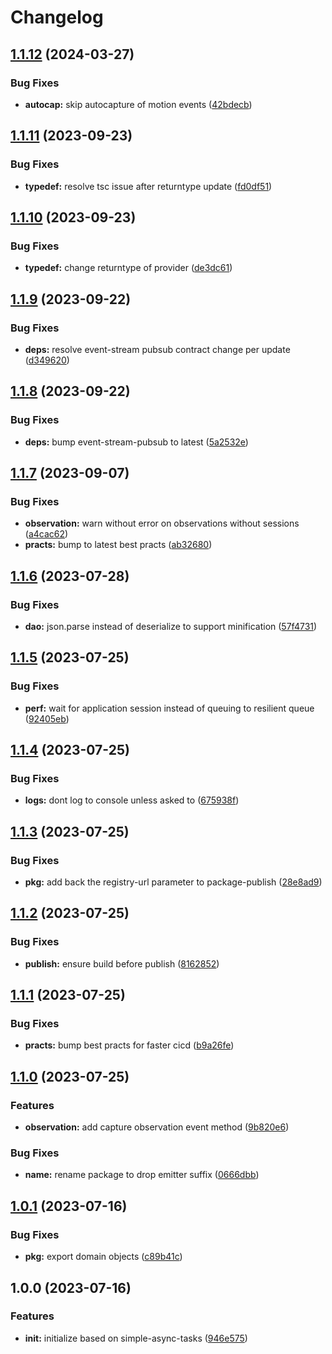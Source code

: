 # Changelog

## [1.1.12](https://github.com/mhetrics/app-usage-events-react/compare/v1.1.11...v1.1.12) (2024-03-27)


### Bug Fixes

* **autocap:** skip autocapture of motion events ([42bdecb](https://github.com/mhetrics/app-usage-events-react/commit/42bdecb29f044ec248b6666d9e624a004a3a028f))

## [1.1.11](https://github.com/mhetrics/app-usage-events-react/compare/v1.1.10...v1.1.11) (2023-09-23)


### Bug Fixes

* **typedef:** resolve tsc issue after returntype update ([fd0df51](https://github.com/mhetrics/app-usage-events-react/commit/fd0df5110352e4e96a0dd8d9a2fe827a3563467f))

## [1.1.10](https://github.com/mhetrics/app-usage-events-react/compare/v1.1.9...v1.1.10) (2023-09-23)


### Bug Fixes

* **typedef:** change returntype of provider ([de3dc61](https://github.com/mhetrics/app-usage-events-react/commit/de3dc61274083ab6e5a64b0818cf3d9ee1eec08b))

## [1.1.9](https://github.com/mhetrics/app-usage-events-react/compare/v1.1.8...v1.1.9) (2023-09-22)


### Bug Fixes

* **deps:** resolve event-stream pubsub contract change per update ([d349620](https://github.com/mhetrics/app-usage-events-react/commit/d349620edd493c6dc9e0bf1797f205fd50c52e9d))

## [1.1.8](https://github.com/mhetrics/app-usage-events-react/compare/v1.1.7...v1.1.8) (2023-09-22)


### Bug Fixes

* **deps:** bump event-stream-pubsub to latest ([5a2532e](https://github.com/mhetrics/app-usage-events-react/commit/5a2532eaf208f6e659490b469b48b4448c56eec5))

## [1.1.7](https://github.com/mhetrics/app-usage-events-react/compare/v1.1.6...v1.1.7) (2023-09-07)


### Bug Fixes

* **observation:** warn without error on observations without sessions ([a4cac62](https://github.com/mhetrics/app-usage-events-react/commit/a4cac62e9c41b24c4010f36a97446283acd74fa7))
* **practs:** bump to latest best practs ([ab32680](https://github.com/mhetrics/app-usage-events-react/commit/ab32680fa18d92a6e9f49e98ddbf4f3e51aea14a))

## [1.1.6](https://github.com/mhetrics/app-usage-events-react/compare/v1.1.5...v1.1.6) (2023-07-28)


### Bug Fixes

* **dao:** json.parse instead of deserialize to support minification ([57f4731](https://github.com/mhetrics/app-usage-events-react/commit/57f47311a829e88eb2b1f453e62c1ff8f0a888b6))

## [1.1.5](https://github.com/mhetrics/app-usage-events-react/compare/v1.1.4...v1.1.5) (2023-07-25)


### Bug Fixes

* **perf:** wait for application session instead of queuing to resilient queue ([92405eb](https://github.com/mhetrics/app-usage-events-react/commit/92405eb4eca7b0c7f00b7ef0a5588c5fac15b564))

## [1.1.4](https://github.com/mhetrics/app-usage-events-react/compare/v1.1.3...v1.1.4) (2023-07-25)


### Bug Fixes

* **logs:** dont log to console unless asked to ([675938f](https://github.com/mhetrics/app-usage-events-react/commit/675938fad3a02f30964cc1ebeec17956bb1f4236))

## [1.1.3](https://github.com/mhetrics/app-usage-events-react/compare/v1.1.2...v1.1.3) (2023-07-25)


### Bug Fixes

* **pkg:** add back the registry-url parameter to package-publish ([28e8ad9](https://github.com/mhetrics/app-usage-events-react/commit/28e8ad958a32773979955235f65af14400f1595d))

## [1.1.2](https://github.com/mhetrics/app-usage-events-react/compare/v1.1.1...v1.1.2) (2023-07-25)


### Bug Fixes

* **publish:** ensure build before publish ([8162852](https://github.com/mhetrics/app-usage-events-react/commit/8162852fa7e9f7a1c36376979fb23843f9cb17ff))

## [1.1.1](https://github.com/mhetrics/app-usage-events-react/compare/v1.1.0...v1.1.1) (2023-07-25)


### Bug Fixes

* **practs:** bump best practs for faster cicd ([b9a26fe](https://github.com/mhetrics/app-usage-events-react/commit/b9a26fe8c1152a4c42e082788beae7807c895323))

## [1.1.0](https://github.com/mhetrics/app-usage-events-emitter-react/compare/v1.0.1...v1.1.0) (2023-07-25)


### Features

* **observation:** add capture observation event method ([9b820e6](https://github.com/mhetrics/app-usage-events-emitter-react/commit/9b820e63b703811fe1446110db6a56fa592f9bad))


### Bug Fixes

* **name:** rename package to drop emitter suffix ([0666dbb](https://github.com/mhetrics/app-usage-events-emitter-react/commit/0666dbbaa3558011a8ed26ba8e39cd39132d37ab))

## [1.0.1](https://github.com/mhetrics/app-usage-events-emitter-react/compare/v1.0.0...v1.0.1) (2023-07-16)


### Bug Fixes

* **pkg:** export domain objects ([c89b41c](https://github.com/mhetrics/app-usage-events-emitter-react/commit/c89b41c1daed103c4f8fdb6ef3fc91fcc3b6114c))

## 1.0.0 (2023-07-16)


### Features

* **init:** initialize based on simple-async-tasks ([946e575](https://github.com/mhetrics/app-usage-events-react/commit/946e575874cdcdb3deee4b11c662a0a5e133814a))
